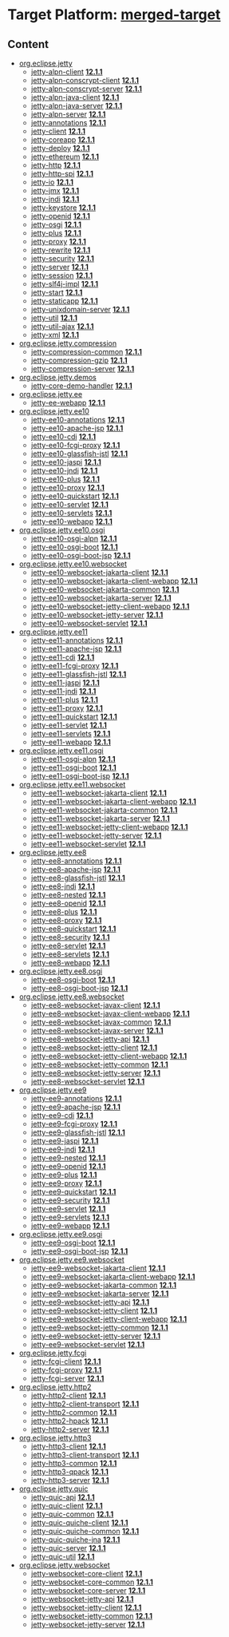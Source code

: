 # Target Platform: [merged-target](https://github.com/eclipse-orbit/orbit-simrel/blob/main/maven-jetty/tp/MavenJetty.target)

## Content
 - [org.eclipse.jetty](https://repo.maven.apache.org/maven2/org/eclipse/jetty/)
    - [jetty-alpn-client](https://repo.maven.apache.org/maven2/org/eclipse/jetty/jetty-alpn-client/) **[12.1.1](https://repo.maven.apache.org/maven2/org/eclipse/jetty/jetty-alpn-client/12.1.1)**
    - [jetty-alpn-conscrypt-client](https://repo.maven.apache.org/maven2/org/eclipse/jetty/jetty-alpn-conscrypt-client/) **[12.1.1](https://repo.maven.apache.org/maven2/org/eclipse/jetty/jetty-alpn-conscrypt-client/12.1.1)**
    - [jetty-alpn-conscrypt-server](https://repo.maven.apache.org/maven2/org/eclipse/jetty/jetty-alpn-conscrypt-server/) **[12.1.1](https://repo.maven.apache.org/maven2/org/eclipse/jetty/jetty-alpn-conscrypt-server/12.1.1)**
    - [jetty-alpn-java-client](https://repo.maven.apache.org/maven2/org/eclipse/jetty/jetty-alpn-java-client/) **[12.1.1](https://repo.maven.apache.org/maven2/org/eclipse/jetty/jetty-alpn-java-client/12.1.1)**
    - [jetty-alpn-java-server](https://repo.maven.apache.org/maven2/org/eclipse/jetty/jetty-alpn-java-server/) **[12.1.1](https://repo.maven.apache.org/maven2/org/eclipse/jetty/jetty-alpn-java-server/12.1.1)**
    - [jetty-alpn-server](https://repo.maven.apache.org/maven2/org/eclipse/jetty/jetty-alpn-server/) **[12.1.1](https://repo.maven.apache.org/maven2/org/eclipse/jetty/jetty-alpn-server/12.1.1)**
    - [jetty-annotations](https://repo.maven.apache.org/maven2/org/eclipse/jetty/jetty-annotations/) **[12.1.1](https://repo.maven.apache.org/maven2/org/eclipse/jetty/jetty-annotations/12.1.1)**
    - [jetty-client](https://repo.maven.apache.org/maven2/org/eclipse/jetty/jetty-client/) **[12.1.1](https://repo.maven.apache.org/maven2/org/eclipse/jetty/jetty-client/12.1.1)**
    - [jetty-coreapp](https://repo.maven.apache.org/maven2/org/eclipse/jetty/jetty-coreapp/) **[12.1.1](https://repo.maven.apache.org/maven2/org/eclipse/jetty/jetty-coreapp/12.1.1)**
    - [jetty-deploy](https://repo.maven.apache.org/maven2/org/eclipse/jetty/jetty-deploy/) **[12.1.1](https://repo.maven.apache.org/maven2/org/eclipse/jetty/jetty-deploy/12.1.1)**
    - [jetty-ethereum](https://repo.maven.apache.org/maven2/org/eclipse/jetty/jetty-ethereum/) **[12.1.1](https://repo.maven.apache.org/maven2/org/eclipse/jetty/jetty-ethereum/12.1.1)**
    - [jetty-http](https://repo.maven.apache.org/maven2/org/eclipse/jetty/jetty-http/) **[12.1.1](https://repo.maven.apache.org/maven2/org/eclipse/jetty/jetty-http/12.1.1)**
    - [jetty-http-spi](https://repo.maven.apache.org/maven2/org/eclipse/jetty/jetty-http-spi/) **[12.1.1](https://repo.maven.apache.org/maven2/org/eclipse/jetty/jetty-http-spi/12.1.1)**
    - [jetty-io](https://repo.maven.apache.org/maven2/org/eclipse/jetty/jetty-io/) **[12.1.1](https://repo.maven.apache.org/maven2/org/eclipse/jetty/jetty-io/12.1.1)**
    - [jetty-jmx](https://repo.maven.apache.org/maven2/org/eclipse/jetty/jetty-jmx/) **[12.1.1](https://repo.maven.apache.org/maven2/org/eclipse/jetty/jetty-jmx/12.1.1)**
    - [jetty-jndi](https://repo.maven.apache.org/maven2/org/eclipse/jetty/jetty-jndi/) **[12.1.1](https://repo.maven.apache.org/maven2/org/eclipse/jetty/jetty-jndi/12.1.1)**
    - [jetty-keystore](https://repo.maven.apache.org/maven2/org/eclipse/jetty/jetty-keystore/) **[12.1.1](https://repo.maven.apache.org/maven2/org/eclipse/jetty/jetty-keystore/12.1.1)**
    - [jetty-openid](https://repo.maven.apache.org/maven2/org/eclipse/jetty/jetty-openid/) **[12.1.1](https://repo.maven.apache.org/maven2/org/eclipse/jetty/jetty-openid/12.1.1)**
    - [jetty-osgi](https://repo.maven.apache.org/maven2/org/eclipse/jetty/jetty-osgi/) **[12.1.1](https://repo.maven.apache.org/maven2/org/eclipse/jetty/jetty-osgi/12.1.1)**
    - [jetty-plus](https://repo.maven.apache.org/maven2/org/eclipse/jetty/jetty-plus/) **[12.1.1](https://repo.maven.apache.org/maven2/org/eclipse/jetty/jetty-plus/12.1.1)**
    - [jetty-proxy](https://repo.maven.apache.org/maven2/org/eclipse/jetty/jetty-proxy/) **[12.1.1](https://repo.maven.apache.org/maven2/org/eclipse/jetty/jetty-proxy/12.1.1)**
    - [jetty-rewrite](https://repo.maven.apache.org/maven2/org/eclipse/jetty/jetty-rewrite/) **[12.1.1](https://repo.maven.apache.org/maven2/org/eclipse/jetty/jetty-rewrite/12.1.1)**
    - [jetty-security](https://repo.maven.apache.org/maven2/org/eclipse/jetty/jetty-security/) **[12.1.1](https://repo.maven.apache.org/maven2/org/eclipse/jetty/jetty-security/12.1.1)**
    - [jetty-server](https://repo.maven.apache.org/maven2/org/eclipse/jetty/jetty-server/) **[12.1.1](https://repo.maven.apache.org/maven2/org/eclipse/jetty/jetty-server/12.1.1)**
    - [jetty-session](https://repo.maven.apache.org/maven2/org/eclipse/jetty/jetty-session/) **[12.1.1](https://repo.maven.apache.org/maven2/org/eclipse/jetty/jetty-session/12.1.1)**
    - [jetty-slf4j-impl](https://repo.maven.apache.org/maven2/org/eclipse/jetty/jetty-slf4j-impl/) **[12.1.1](https://repo.maven.apache.org/maven2/org/eclipse/jetty/jetty-slf4j-impl/12.1.1)**
    - [jetty-start](https://repo.maven.apache.org/maven2/org/eclipse/jetty/jetty-start/) **[12.1.1](https://repo.maven.apache.org/maven2/org/eclipse/jetty/jetty-start/12.1.1)**
    - [jetty-staticapp](https://repo.maven.apache.org/maven2/org/eclipse/jetty/jetty-staticapp/) **[12.1.1](https://repo.maven.apache.org/maven2/org/eclipse/jetty/jetty-staticapp/12.1.1)**
    - [jetty-unixdomain-server](https://repo.maven.apache.org/maven2/org/eclipse/jetty/jetty-unixdomain-server/) **[12.1.1](https://repo.maven.apache.org/maven2/org/eclipse/jetty/jetty-unixdomain-server/12.1.1)**
    - [jetty-util](https://repo.maven.apache.org/maven2/org/eclipse/jetty/jetty-util/) **[12.1.1](https://repo.maven.apache.org/maven2/org/eclipse/jetty/jetty-util/12.1.1)**
    - [jetty-util-ajax](https://repo.maven.apache.org/maven2/org/eclipse/jetty/jetty-util-ajax/) **[12.1.1](https://repo.maven.apache.org/maven2/org/eclipse/jetty/jetty-util-ajax/12.1.1)**
    - [jetty-xml](https://repo.maven.apache.org/maven2/org/eclipse/jetty/jetty-xml/) **[12.1.1](https://repo.maven.apache.org/maven2/org/eclipse/jetty/jetty-xml/12.1.1)**
 - [org.eclipse.jetty.compression](https://repo.maven.apache.org/maven2/org/eclipse/jetty/compression/)
    - [jetty-compression-common](https://repo.maven.apache.org/maven2/org/eclipse/jetty/compression/jetty-compression-common/) **[12.1.1](https://repo.maven.apache.org/maven2/org/eclipse/jetty/compression/jetty-compression-common/12.1.1)**
    - [jetty-compression-gzip](https://repo.maven.apache.org/maven2/org/eclipse/jetty/compression/jetty-compression-gzip/) **[12.1.1](https://repo.maven.apache.org/maven2/org/eclipse/jetty/compression/jetty-compression-gzip/12.1.1)**
    - [jetty-compression-server](https://repo.maven.apache.org/maven2/org/eclipse/jetty/compression/jetty-compression-server/) **[12.1.1](https://repo.maven.apache.org/maven2/org/eclipse/jetty/compression/jetty-compression-server/12.1.1)**
 - [org.eclipse.jetty.demos](https://repo.maven.apache.org/maven2/org/eclipse/jetty/demos/)
    - [jetty-core-demo-handler](https://repo.maven.apache.org/maven2/org/eclipse/jetty/demos/jetty-core-demo-handler/) **[12.1.1](https://repo.maven.apache.org/maven2/org/eclipse/jetty/demos/jetty-core-demo-handler/12.1.1)**
 - [org.eclipse.jetty.ee](https://repo.maven.apache.org/maven2/org/eclipse/jetty/ee/)
    - [jetty-ee-webapp](https://repo.maven.apache.org/maven2/org/eclipse/jetty/ee/jetty-ee-webapp/) **[12.1.1](https://repo.maven.apache.org/maven2/org/eclipse/jetty/ee/jetty-ee-webapp/12.1.1)**
 - [org.eclipse.jetty.ee10](https://repo.maven.apache.org/maven2/org/eclipse/jetty/ee10/)
    - [jetty-ee10-annotations](https://repo.maven.apache.org/maven2/org/eclipse/jetty/ee10/jetty-ee10-annotations/) **[12.1.1](https://repo.maven.apache.org/maven2/org/eclipse/jetty/ee10/jetty-ee10-annotations/12.1.1)**
    - [jetty-ee10-apache-jsp](https://repo.maven.apache.org/maven2/org/eclipse/jetty/ee10/jetty-ee10-apache-jsp/) **[12.1.1](https://repo.maven.apache.org/maven2/org/eclipse/jetty/ee10/jetty-ee10-apache-jsp/12.1.1)**
    - [jetty-ee10-cdi](https://repo.maven.apache.org/maven2/org/eclipse/jetty/ee10/jetty-ee10-cdi/) **[12.1.1](https://repo.maven.apache.org/maven2/org/eclipse/jetty/ee10/jetty-ee10-cdi/12.1.1)**
    - [jetty-ee10-fcgi-proxy](https://repo.maven.apache.org/maven2/org/eclipse/jetty/ee10/jetty-ee10-fcgi-proxy/) **[12.1.1](https://repo.maven.apache.org/maven2/org/eclipse/jetty/ee10/jetty-ee10-fcgi-proxy/12.1.1)**
    - [jetty-ee10-glassfish-jstl](https://repo.maven.apache.org/maven2/org/eclipse/jetty/ee10/jetty-ee10-glassfish-jstl/) **[12.1.1](https://repo.maven.apache.org/maven2/org/eclipse/jetty/ee10/jetty-ee10-glassfish-jstl/12.1.1)**
    - [jetty-ee10-jaspi](https://repo.maven.apache.org/maven2/org/eclipse/jetty/ee10/jetty-ee10-jaspi/) **[12.1.1](https://repo.maven.apache.org/maven2/org/eclipse/jetty/ee10/jetty-ee10-jaspi/12.1.1)**
    - [jetty-ee10-jndi](https://repo.maven.apache.org/maven2/org/eclipse/jetty/ee10/jetty-ee10-jndi/) **[12.1.1](https://repo.maven.apache.org/maven2/org/eclipse/jetty/ee10/jetty-ee10-jndi/12.1.1)**
    - [jetty-ee10-plus](https://repo.maven.apache.org/maven2/org/eclipse/jetty/ee10/jetty-ee10-plus/) **[12.1.1](https://repo.maven.apache.org/maven2/org/eclipse/jetty/ee10/jetty-ee10-plus/12.1.1)**
    - [jetty-ee10-proxy](https://repo.maven.apache.org/maven2/org/eclipse/jetty/ee10/jetty-ee10-proxy/) **[12.1.1](https://repo.maven.apache.org/maven2/org/eclipse/jetty/ee10/jetty-ee10-proxy/12.1.1)**
    - [jetty-ee10-quickstart](https://repo.maven.apache.org/maven2/org/eclipse/jetty/ee10/jetty-ee10-quickstart/) **[12.1.1](https://repo.maven.apache.org/maven2/org/eclipse/jetty/ee10/jetty-ee10-quickstart/12.1.1)**
    - [jetty-ee10-servlet](https://repo.maven.apache.org/maven2/org/eclipse/jetty/ee10/jetty-ee10-servlet/) **[12.1.1](https://repo.maven.apache.org/maven2/org/eclipse/jetty/ee10/jetty-ee10-servlet/12.1.1)**
    - [jetty-ee10-servlets](https://repo.maven.apache.org/maven2/org/eclipse/jetty/ee10/jetty-ee10-servlets/) **[12.1.1](https://repo.maven.apache.org/maven2/org/eclipse/jetty/ee10/jetty-ee10-servlets/12.1.1)**
    - [jetty-ee10-webapp](https://repo.maven.apache.org/maven2/org/eclipse/jetty/ee10/jetty-ee10-webapp/) **[12.1.1](https://repo.maven.apache.org/maven2/org/eclipse/jetty/ee10/jetty-ee10-webapp/12.1.1)**
 - [org.eclipse.jetty.ee10.osgi](https://repo.maven.apache.org/maven2/org/eclipse/jetty/ee10/osgi/)
    - [jetty-ee10-osgi-alpn](https://repo.maven.apache.org/maven2/org/eclipse/jetty/ee10/osgi/jetty-ee10-osgi-alpn/) **[12.1.1](https://repo.maven.apache.org/maven2/org/eclipse/jetty/ee10/osgi/jetty-ee10-osgi-alpn/12.1.1)**
    - [jetty-ee10-osgi-boot](https://repo.maven.apache.org/maven2/org/eclipse/jetty/ee10/osgi/jetty-ee10-osgi-boot/) **[12.1.1](https://repo.maven.apache.org/maven2/org/eclipse/jetty/ee10/osgi/jetty-ee10-osgi-boot/12.1.1)**
    - [jetty-ee10-osgi-boot-jsp](https://repo.maven.apache.org/maven2/org/eclipse/jetty/ee10/osgi/jetty-ee10-osgi-boot-jsp/) **[12.1.1](https://repo.maven.apache.org/maven2/org/eclipse/jetty/ee10/osgi/jetty-ee10-osgi-boot-jsp/12.1.1)**
 - [org.eclipse.jetty.ee10.websocket](https://repo.maven.apache.org/maven2/org/eclipse/jetty/ee10/websocket/)
    - [jetty-ee10-websocket-jakarta-client](https://repo.maven.apache.org/maven2/org/eclipse/jetty/ee10/websocket/jetty-ee10-websocket-jakarta-client/) **[12.1.1](https://repo.maven.apache.org/maven2/org/eclipse/jetty/ee10/websocket/jetty-ee10-websocket-jakarta-client/12.1.1)**
    - [jetty-ee10-websocket-jakarta-client-webapp](https://repo.maven.apache.org/maven2/org/eclipse/jetty/ee10/websocket/jetty-ee10-websocket-jakarta-client-webapp/) **[12.1.1](https://repo.maven.apache.org/maven2/org/eclipse/jetty/ee10/websocket/jetty-ee10-websocket-jakarta-client-webapp/12.1.1)**
    - [jetty-ee10-websocket-jakarta-common](https://repo.maven.apache.org/maven2/org/eclipse/jetty/ee10/websocket/jetty-ee10-websocket-jakarta-common/) **[12.1.1](https://repo.maven.apache.org/maven2/org/eclipse/jetty/ee10/websocket/jetty-ee10-websocket-jakarta-common/12.1.1)**
    - [jetty-ee10-websocket-jakarta-server](https://repo.maven.apache.org/maven2/org/eclipse/jetty/ee10/websocket/jetty-ee10-websocket-jakarta-server/) **[12.1.1](https://repo.maven.apache.org/maven2/org/eclipse/jetty/ee10/websocket/jetty-ee10-websocket-jakarta-server/12.1.1)**
    - [jetty-ee10-websocket-jetty-client-webapp](https://repo.maven.apache.org/maven2/org/eclipse/jetty/ee10/websocket/jetty-ee10-websocket-jetty-client-webapp/) **[12.1.1](https://repo.maven.apache.org/maven2/org/eclipse/jetty/ee10/websocket/jetty-ee10-websocket-jetty-client-webapp/12.1.1)**
    - [jetty-ee10-websocket-jetty-server](https://repo.maven.apache.org/maven2/org/eclipse/jetty/ee10/websocket/jetty-ee10-websocket-jetty-server/) **[12.1.1](https://repo.maven.apache.org/maven2/org/eclipse/jetty/ee10/websocket/jetty-ee10-websocket-jetty-server/12.1.1)**
    - [jetty-ee10-websocket-servlet](https://repo.maven.apache.org/maven2/org/eclipse/jetty/ee10/websocket/jetty-ee10-websocket-servlet/) **[12.1.1](https://repo.maven.apache.org/maven2/org/eclipse/jetty/ee10/websocket/jetty-ee10-websocket-servlet/12.1.1)**
 - [org.eclipse.jetty.ee11](https://repo.maven.apache.org/maven2/org/eclipse/jetty/ee11/)
    - [jetty-ee11-annotations](https://repo.maven.apache.org/maven2/org/eclipse/jetty/ee11/jetty-ee11-annotations/) **[12.1.1](https://repo.maven.apache.org/maven2/org/eclipse/jetty/ee11/jetty-ee11-annotations/12.1.1)**
    - [jetty-ee11-apache-jsp](https://repo.maven.apache.org/maven2/org/eclipse/jetty/ee11/jetty-ee11-apache-jsp/) **[12.1.1](https://repo.maven.apache.org/maven2/org/eclipse/jetty/ee11/jetty-ee11-apache-jsp/12.1.1)**
    - [jetty-ee11-cdi](https://repo.maven.apache.org/maven2/org/eclipse/jetty/ee11/jetty-ee11-cdi/) **[12.1.1](https://repo.maven.apache.org/maven2/org/eclipse/jetty/ee11/jetty-ee11-cdi/12.1.1)**
    - [jetty-ee11-fcgi-proxy](https://repo.maven.apache.org/maven2/org/eclipse/jetty/ee11/jetty-ee11-fcgi-proxy/) **[12.1.1](https://repo.maven.apache.org/maven2/org/eclipse/jetty/ee11/jetty-ee11-fcgi-proxy/12.1.1)**
    - [jetty-ee11-glassfish-jstl](https://repo.maven.apache.org/maven2/org/eclipse/jetty/ee11/jetty-ee11-glassfish-jstl/) **[12.1.1](https://repo.maven.apache.org/maven2/org/eclipse/jetty/ee11/jetty-ee11-glassfish-jstl/12.1.1)**
    - [jetty-ee11-jaspi](https://repo.maven.apache.org/maven2/org/eclipse/jetty/ee11/jetty-ee11-jaspi/) **[12.1.1](https://repo.maven.apache.org/maven2/org/eclipse/jetty/ee11/jetty-ee11-jaspi/12.1.1)**
    - [jetty-ee11-jndi](https://repo.maven.apache.org/maven2/org/eclipse/jetty/ee11/jetty-ee11-jndi/) **[12.1.1](https://repo.maven.apache.org/maven2/org/eclipse/jetty/ee11/jetty-ee11-jndi/12.1.1)**
    - [jetty-ee11-plus](https://repo.maven.apache.org/maven2/org/eclipse/jetty/ee11/jetty-ee11-plus/) **[12.1.1](https://repo.maven.apache.org/maven2/org/eclipse/jetty/ee11/jetty-ee11-plus/12.1.1)**
    - [jetty-ee11-proxy](https://repo.maven.apache.org/maven2/org/eclipse/jetty/ee11/jetty-ee11-proxy/) **[12.1.1](https://repo.maven.apache.org/maven2/org/eclipse/jetty/ee11/jetty-ee11-proxy/12.1.1)**
    - [jetty-ee11-quickstart](https://repo.maven.apache.org/maven2/org/eclipse/jetty/ee11/jetty-ee11-quickstart/) **[12.1.1](https://repo.maven.apache.org/maven2/org/eclipse/jetty/ee11/jetty-ee11-quickstart/12.1.1)**
    - [jetty-ee11-servlet](https://repo.maven.apache.org/maven2/org/eclipse/jetty/ee11/jetty-ee11-servlet/) **[12.1.1](https://repo.maven.apache.org/maven2/org/eclipse/jetty/ee11/jetty-ee11-servlet/12.1.1)**
    - [jetty-ee11-servlets](https://repo.maven.apache.org/maven2/org/eclipse/jetty/ee11/jetty-ee11-servlets/) **[12.1.1](https://repo.maven.apache.org/maven2/org/eclipse/jetty/ee11/jetty-ee11-servlets/12.1.1)**
    - [jetty-ee11-webapp](https://repo.maven.apache.org/maven2/org/eclipse/jetty/ee11/jetty-ee11-webapp/) **[12.1.1](https://repo.maven.apache.org/maven2/org/eclipse/jetty/ee11/jetty-ee11-webapp/12.1.1)**
 - [org.eclipse.jetty.ee11.osgi](https://repo.maven.apache.org/maven2/org/eclipse/jetty/ee11/osgi/)
    - [jetty-ee11-osgi-alpn](https://repo.maven.apache.org/maven2/org/eclipse/jetty/ee11/osgi/jetty-ee11-osgi-alpn/) **[12.1.1](https://repo.maven.apache.org/maven2/org/eclipse/jetty/ee11/osgi/jetty-ee11-osgi-alpn/12.1.1)**
    - [jetty-ee11-osgi-boot](https://repo.maven.apache.org/maven2/org/eclipse/jetty/ee11/osgi/jetty-ee11-osgi-boot/) **[12.1.1](https://repo.maven.apache.org/maven2/org/eclipse/jetty/ee11/osgi/jetty-ee11-osgi-boot/12.1.1)**
    - [jetty-ee11-osgi-boot-jsp](https://repo.maven.apache.org/maven2/org/eclipse/jetty/ee11/osgi/jetty-ee11-osgi-boot-jsp/) **[12.1.1](https://repo.maven.apache.org/maven2/org/eclipse/jetty/ee11/osgi/jetty-ee11-osgi-boot-jsp/12.1.1)**
 - [org.eclipse.jetty.ee11.websocket](https://repo.maven.apache.org/maven2/org/eclipse/jetty/ee11/websocket/)
    - [jetty-ee11-websocket-jakarta-client](https://repo.maven.apache.org/maven2/org/eclipse/jetty/ee11/websocket/jetty-ee11-websocket-jakarta-client/) **[12.1.1](https://repo.maven.apache.org/maven2/org/eclipse/jetty/ee11/websocket/jetty-ee11-websocket-jakarta-client/12.1.1)**
    - [jetty-ee11-websocket-jakarta-client-webapp](https://repo.maven.apache.org/maven2/org/eclipse/jetty/ee11/websocket/jetty-ee11-websocket-jakarta-client-webapp/) **[12.1.1](https://repo.maven.apache.org/maven2/org/eclipse/jetty/ee11/websocket/jetty-ee11-websocket-jakarta-client-webapp/12.1.1)**
    - [jetty-ee11-websocket-jakarta-common](https://repo.maven.apache.org/maven2/org/eclipse/jetty/ee11/websocket/jetty-ee11-websocket-jakarta-common/) **[12.1.1](https://repo.maven.apache.org/maven2/org/eclipse/jetty/ee11/websocket/jetty-ee11-websocket-jakarta-common/12.1.1)**
    - [jetty-ee11-websocket-jakarta-server](https://repo.maven.apache.org/maven2/org/eclipse/jetty/ee11/websocket/jetty-ee11-websocket-jakarta-server/) **[12.1.1](https://repo.maven.apache.org/maven2/org/eclipse/jetty/ee11/websocket/jetty-ee11-websocket-jakarta-server/12.1.1)**
    - [jetty-ee11-websocket-jetty-client-webapp](https://repo.maven.apache.org/maven2/org/eclipse/jetty/ee11/websocket/jetty-ee11-websocket-jetty-client-webapp/) **[12.1.1](https://repo.maven.apache.org/maven2/org/eclipse/jetty/ee11/websocket/jetty-ee11-websocket-jetty-client-webapp/12.1.1)**
    - [jetty-ee11-websocket-jetty-server](https://repo.maven.apache.org/maven2/org/eclipse/jetty/ee11/websocket/jetty-ee11-websocket-jetty-server/) **[12.1.1](https://repo.maven.apache.org/maven2/org/eclipse/jetty/ee11/websocket/jetty-ee11-websocket-jetty-server/12.1.1)**
    - [jetty-ee11-websocket-servlet](https://repo.maven.apache.org/maven2/org/eclipse/jetty/ee11/websocket/jetty-ee11-websocket-servlet/) **[12.1.1](https://repo.maven.apache.org/maven2/org/eclipse/jetty/ee11/websocket/jetty-ee11-websocket-servlet/12.1.1)**
 - [org.eclipse.jetty.ee8](https://repo.maven.apache.org/maven2/org/eclipse/jetty/ee8/)
    - [jetty-ee8-annotations](https://repo.maven.apache.org/maven2/org/eclipse/jetty/ee8/jetty-ee8-annotations/) **[12.1.1](https://repo.maven.apache.org/maven2/org/eclipse/jetty/ee8/jetty-ee8-annotations/12.1.1)**
    - [jetty-ee8-apache-jsp](https://repo.maven.apache.org/maven2/org/eclipse/jetty/ee8/jetty-ee8-apache-jsp/) **[12.1.1](https://repo.maven.apache.org/maven2/org/eclipse/jetty/ee8/jetty-ee8-apache-jsp/12.1.1)**
    - [jetty-ee8-glassfish-jstl](https://repo.maven.apache.org/maven2/org/eclipse/jetty/ee8/jetty-ee8-glassfish-jstl/) **[12.1.1](https://repo.maven.apache.org/maven2/org/eclipse/jetty/ee8/jetty-ee8-glassfish-jstl/12.1.1)**
    - [jetty-ee8-jndi](https://repo.maven.apache.org/maven2/org/eclipse/jetty/ee8/jetty-ee8-jndi/) **[12.1.1](https://repo.maven.apache.org/maven2/org/eclipse/jetty/ee8/jetty-ee8-jndi/12.1.1)**
    - [jetty-ee8-nested](https://repo.maven.apache.org/maven2/org/eclipse/jetty/ee8/jetty-ee8-nested/) **[12.1.1](https://repo.maven.apache.org/maven2/org/eclipse/jetty/ee8/jetty-ee8-nested/12.1.1)**
    - [jetty-ee8-openid](https://repo.maven.apache.org/maven2/org/eclipse/jetty/ee8/jetty-ee8-openid/) **[12.1.1](https://repo.maven.apache.org/maven2/org/eclipse/jetty/ee8/jetty-ee8-openid/12.1.1)**
    - [jetty-ee8-plus](https://repo.maven.apache.org/maven2/org/eclipse/jetty/ee8/jetty-ee8-plus/) **[12.1.1](https://repo.maven.apache.org/maven2/org/eclipse/jetty/ee8/jetty-ee8-plus/12.1.1)**
    - [jetty-ee8-proxy](https://repo.maven.apache.org/maven2/org/eclipse/jetty/ee8/jetty-ee8-proxy/) **[12.1.1](https://repo.maven.apache.org/maven2/org/eclipse/jetty/ee8/jetty-ee8-proxy/12.1.1)**
    - [jetty-ee8-quickstart](https://repo.maven.apache.org/maven2/org/eclipse/jetty/ee8/jetty-ee8-quickstart/) **[12.1.1](https://repo.maven.apache.org/maven2/org/eclipse/jetty/ee8/jetty-ee8-quickstart/12.1.1)**
    - [jetty-ee8-security](https://repo.maven.apache.org/maven2/org/eclipse/jetty/ee8/jetty-ee8-security/) **[12.1.1](https://repo.maven.apache.org/maven2/org/eclipse/jetty/ee8/jetty-ee8-security/12.1.1)**
    - [jetty-ee8-servlet](https://repo.maven.apache.org/maven2/org/eclipse/jetty/ee8/jetty-ee8-servlet/) **[12.1.1](https://repo.maven.apache.org/maven2/org/eclipse/jetty/ee8/jetty-ee8-servlet/12.1.1)**
    - [jetty-ee8-servlets](https://repo.maven.apache.org/maven2/org/eclipse/jetty/ee8/jetty-ee8-servlets/) **[12.1.1](https://repo.maven.apache.org/maven2/org/eclipse/jetty/ee8/jetty-ee8-servlets/12.1.1)**
    - [jetty-ee8-webapp](https://repo.maven.apache.org/maven2/org/eclipse/jetty/ee8/jetty-ee8-webapp/) **[12.1.1](https://repo.maven.apache.org/maven2/org/eclipse/jetty/ee8/jetty-ee8-webapp/12.1.1)**
 - [org.eclipse.jetty.ee8.osgi](https://repo.maven.apache.org/maven2/org/eclipse/jetty/ee8/osgi/)
    - [jetty-ee8-osgi-boot](https://repo.maven.apache.org/maven2/org/eclipse/jetty/ee8/osgi/jetty-ee8-osgi-boot/) **[12.1.1](https://repo.maven.apache.org/maven2/org/eclipse/jetty/ee8/osgi/jetty-ee8-osgi-boot/12.1.1)**
    - [jetty-ee8-osgi-boot-jsp](https://repo.maven.apache.org/maven2/org/eclipse/jetty/ee8/osgi/jetty-ee8-osgi-boot-jsp/) **[12.1.1](https://repo.maven.apache.org/maven2/org/eclipse/jetty/ee8/osgi/jetty-ee8-osgi-boot-jsp/12.1.1)**
 - [org.eclipse.jetty.ee8.websocket](https://repo.maven.apache.org/maven2/org/eclipse/jetty/ee8/websocket/)
    - [jetty-ee8-websocket-javax-client](https://repo.maven.apache.org/maven2/org/eclipse/jetty/ee8/websocket/jetty-ee8-websocket-javax-client/) **[12.1.1](https://repo.maven.apache.org/maven2/org/eclipse/jetty/ee8/websocket/jetty-ee8-websocket-javax-client/12.1.1)**
    - [jetty-ee8-websocket-javax-client-webapp](https://repo.maven.apache.org/maven2/org/eclipse/jetty/ee8/websocket/jetty-ee8-websocket-javax-client-webapp/) **[12.1.1](https://repo.maven.apache.org/maven2/org/eclipse/jetty/ee8/websocket/jetty-ee8-websocket-javax-client-webapp/12.1.1)**
    - [jetty-ee8-websocket-javax-common](https://repo.maven.apache.org/maven2/org/eclipse/jetty/ee8/websocket/jetty-ee8-websocket-javax-common/) **[12.1.1](https://repo.maven.apache.org/maven2/org/eclipse/jetty/ee8/websocket/jetty-ee8-websocket-javax-common/12.1.1)**
    - [jetty-ee8-websocket-javax-server](https://repo.maven.apache.org/maven2/org/eclipse/jetty/ee8/websocket/jetty-ee8-websocket-javax-server/) **[12.1.1](https://repo.maven.apache.org/maven2/org/eclipse/jetty/ee8/websocket/jetty-ee8-websocket-javax-server/12.1.1)**
    - [jetty-ee8-websocket-jetty-api](https://repo.maven.apache.org/maven2/org/eclipse/jetty/ee8/websocket/jetty-ee8-websocket-jetty-api/) **[12.1.1](https://repo.maven.apache.org/maven2/org/eclipse/jetty/ee8/websocket/jetty-ee8-websocket-jetty-api/12.1.1)**
    - [jetty-ee8-websocket-jetty-client](https://repo.maven.apache.org/maven2/org/eclipse/jetty/ee8/websocket/jetty-ee8-websocket-jetty-client/) **[12.1.1](https://repo.maven.apache.org/maven2/org/eclipse/jetty/ee8/websocket/jetty-ee8-websocket-jetty-client/12.1.1)**
    - [jetty-ee8-websocket-jetty-client-webapp](https://repo.maven.apache.org/maven2/org/eclipse/jetty/ee8/websocket/jetty-ee8-websocket-jetty-client-webapp/) **[12.1.1](https://repo.maven.apache.org/maven2/org/eclipse/jetty/ee8/websocket/jetty-ee8-websocket-jetty-client-webapp/12.1.1)**
    - [jetty-ee8-websocket-jetty-common](https://repo.maven.apache.org/maven2/org/eclipse/jetty/ee8/websocket/jetty-ee8-websocket-jetty-common/) **[12.1.1](https://repo.maven.apache.org/maven2/org/eclipse/jetty/ee8/websocket/jetty-ee8-websocket-jetty-common/12.1.1)**
    - [jetty-ee8-websocket-jetty-server](https://repo.maven.apache.org/maven2/org/eclipse/jetty/ee8/websocket/jetty-ee8-websocket-jetty-server/) **[12.1.1](https://repo.maven.apache.org/maven2/org/eclipse/jetty/ee8/websocket/jetty-ee8-websocket-jetty-server/12.1.1)**
    - [jetty-ee8-websocket-servlet](https://repo.maven.apache.org/maven2/org/eclipse/jetty/ee8/websocket/jetty-ee8-websocket-servlet/) **[12.1.1](https://repo.maven.apache.org/maven2/org/eclipse/jetty/ee8/websocket/jetty-ee8-websocket-servlet/12.1.1)**
 - [org.eclipse.jetty.ee9](https://repo.maven.apache.org/maven2/org/eclipse/jetty/ee9/)
    - [jetty-ee9-annotations](https://repo.maven.apache.org/maven2/org/eclipse/jetty/ee9/jetty-ee9-annotations/) **[12.1.1](https://repo.maven.apache.org/maven2/org/eclipse/jetty/ee9/jetty-ee9-annotations/12.1.1)**
    - [jetty-ee9-apache-jsp](https://repo.maven.apache.org/maven2/org/eclipse/jetty/ee9/jetty-ee9-apache-jsp/) **[12.1.1](https://repo.maven.apache.org/maven2/org/eclipse/jetty/ee9/jetty-ee9-apache-jsp/12.1.1)**
    - [jetty-ee9-cdi](https://repo.maven.apache.org/maven2/org/eclipse/jetty/ee9/jetty-ee9-cdi/) **[12.1.1](https://repo.maven.apache.org/maven2/org/eclipse/jetty/ee9/jetty-ee9-cdi/12.1.1)**
    - [jetty-ee9-fcgi-proxy](https://repo.maven.apache.org/maven2/org/eclipse/jetty/ee9/jetty-ee9-fcgi-proxy/) **[12.1.1](https://repo.maven.apache.org/maven2/org/eclipse/jetty/ee9/jetty-ee9-fcgi-proxy/12.1.1)**
    - [jetty-ee9-glassfish-jstl](https://repo.maven.apache.org/maven2/org/eclipse/jetty/ee9/jetty-ee9-glassfish-jstl/) **[12.1.1](https://repo.maven.apache.org/maven2/org/eclipse/jetty/ee9/jetty-ee9-glassfish-jstl/12.1.1)**
    - [jetty-ee9-jaspi](https://repo.maven.apache.org/maven2/org/eclipse/jetty/ee9/jetty-ee9-jaspi/) **[12.1.1](https://repo.maven.apache.org/maven2/org/eclipse/jetty/ee9/jetty-ee9-jaspi/12.1.1)**
    - [jetty-ee9-jndi](https://repo.maven.apache.org/maven2/org/eclipse/jetty/ee9/jetty-ee9-jndi/) **[12.1.1](https://repo.maven.apache.org/maven2/org/eclipse/jetty/ee9/jetty-ee9-jndi/12.1.1)**
    - [jetty-ee9-nested](https://repo.maven.apache.org/maven2/org/eclipse/jetty/ee9/jetty-ee9-nested/) **[12.1.1](https://repo.maven.apache.org/maven2/org/eclipse/jetty/ee9/jetty-ee9-nested/12.1.1)**
    - [jetty-ee9-openid](https://repo.maven.apache.org/maven2/org/eclipse/jetty/ee9/jetty-ee9-openid/) **[12.1.1](https://repo.maven.apache.org/maven2/org/eclipse/jetty/ee9/jetty-ee9-openid/12.1.1)**
    - [jetty-ee9-plus](https://repo.maven.apache.org/maven2/org/eclipse/jetty/ee9/jetty-ee9-plus/) **[12.1.1](https://repo.maven.apache.org/maven2/org/eclipse/jetty/ee9/jetty-ee9-plus/12.1.1)**
    - [jetty-ee9-proxy](https://repo.maven.apache.org/maven2/org/eclipse/jetty/ee9/jetty-ee9-proxy/) **[12.1.1](https://repo.maven.apache.org/maven2/org/eclipse/jetty/ee9/jetty-ee9-proxy/12.1.1)**
    - [jetty-ee9-quickstart](https://repo.maven.apache.org/maven2/org/eclipse/jetty/ee9/jetty-ee9-quickstart/) **[12.1.1](https://repo.maven.apache.org/maven2/org/eclipse/jetty/ee9/jetty-ee9-quickstart/12.1.1)**
    - [jetty-ee9-security](https://repo.maven.apache.org/maven2/org/eclipse/jetty/ee9/jetty-ee9-security/) **[12.1.1](https://repo.maven.apache.org/maven2/org/eclipse/jetty/ee9/jetty-ee9-security/12.1.1)**
    - [jetty-ee9-servlet](https://repo.maven.apache.org/maven2/org/eclipse/jetty/ee9/jetty-ee9-servlet/) **[12.1.1](https://repo.maven.apache.org/maven2/org/eclipse/jetty/ee9/jetty-ee9-servlet/12.1.1)**
    - [jetty-ee9-servlets](https://repo.maven.apache.org/maven2/org/eclipse/jetty/ee9/jetty-ee9-servlets/) **[12.1.1](https://repo.maven.apache.org/maven2/org/eclipse/jetty/ee9/jetty-ee9-servlets/12.1.1)**
    - [jetty-ee9-webapp](https://repo.maven.apache.org/maven2/org/eclipse/jetty/ee9/jetty-ee9-webapp/) **[12.1.1](https://repo.maven.apache.org/maven2/org/eclipse/jetty/ee9/jetty-ee9-webapp/12.1.1)**
 - [org.eclipse.jetty.ee9.osgi](https://repo.maven.apache.org/maven2/org/eclipse/jetty/ee9/osgi/)
    - [jetty-ee9-osgi-boot](https://repo.maven.apache.org/maven2/org/eclipse/jetty/ee9/osgi/jetty-ee9-osgi-boot/) **[12.1.1](https://repo.maven.apache.org/maven2/org/eclipse/jetty/ee9/osgi/jetty-ee9-osgi-boot/12.1.1)**
    - [jetty-ee9-osgi-boot-jsp](https://repo.maven.apache.org/maven2/org/eclipse/jetty/ee9/osgi/jetty-ee9-osgi-boot-jsp/) **[12.1.1](https://repo.maven.apache.org/maven2/org/eclipse/jetty/ee9/osgi/jetty-ee9-osgi-boot-jsp/12.1.1)**
 - [org.eclipse.jetty.ee9.websocket](https://repo.maven.apache.org/maven2/org/eclipse/jetty/ee9/websocket/)
    - [jetty-ee9-websocket-jakarta-client](https://repo.maven.apache.org/maven2/org/eclipse/jetty/ee9/websocket/jetty-ee9-websocket-jakarta-client/) **[12.1.1](https://repo.maven.apache.org/maven2/org/eclipse/jetty/ee9/websocket/jetty-ee9-websocket-jakarta-client/12.1.1)**
    - [jetty-ee9-websocket-jakarta-client-webapp](https://repo.maven.apache.org/maven2/org/eclipse/jetty/ee9/websocket/jetty-ee9-websocket-jakarta-client-webapp/) **[12.1.1](https://repo.maven.apache.org/maven2/org/eclipse/jetty/ee9/websocket/jetty-ee9-websocket-jakarta-client-webapp/12.1.1)**
    - [jetty-ee9-websocket-jakarta-common](https://repo.maven.apache.org/maven2/org/eclipse/jetty/ee9/websocket/jetty-ee9-websocket-jakarta-common/) **[12.1.1](https://repo.maven.apache.org/maven2/org/eclipse/jetty/ee9/websocket/jetty-ee9-websocket-jakarta-common/12.1.1)**
    - [jetty-ee9-websocket-jakarta-server](https://repo.maven.apache.org/maven2/org/eclipse/jetty/ee9/websocket/jetty-ee9-websocket-jakarta-server/) **[12.1.1](https://repo.maven.apache.org/maven2/org/eclipse/jetty/ee9/websocket/jetty-ee9-websocket-jakarta-server/12.1.1)**
    - [jetty-ee9-websocket-jetty-api](https://repo.maven.apache.org/maven2/org/eclipse/jetty/ee9/websocket/jetty-ee9-websocket-jetty-api/) **[12.1.1](https://repo.maven.apache.org/maven2/org/eclipse/jetty/ee9/websocket/jetty-ee9-websocket-jetty-api/12.1.1)**
    - [jetty-ee9-websocket-jetty-client](https://repo.maven.apache.org/maven2/org/eclipse/jetty/ee9/websocket/jetty-ee9-websocket-jetty-client/) **[12.1.1](https://repo.maven.apache.org/maven2/org/eclipse/jetty/ee9/websocket/jetty-ee9-websocket-jetty-client/12.1.1)**
    - [jetty-ee9-websocket-jetty-client-webapp](https://repo.maven.apache.org/maven2/org/eclipse/jetty/ee9/websocket/jetty-ee9-websocket-jetty-client-webapp/) **[12.1.1](https://repo.maven.apache.org/maven2/org/eclipse/jetty/ee9/websocket/jetty-ee9-websocket-jetty-client-webapp/12.1.1)**
    - [jetty-ee9-websocket-jetty-common](https://repo.maven.apache.org/maven2/org/eclipse/jetty/ee9/websocket/jetty-ee9-websocket-jetty-common/) **[12.1.1](https://repo.maven.apache.org/maven2/org/eclipse/jetty/ee9/websocket/jetty-ee9-websocket-jetty-common/12.1.1)**
    - [jetty-ee9-websocket-jetty-server](https://repo.maven.apache.org/maven2/org/eclipse/jetty/ee9/websocket/jetty-ee9-websocket-jetty-server/) **[12.1.1](https://repo.maven.apache.org/maven2/org/eclipse/jetty/ee9/websocket/jetty-ee9-websocket-jetty-server/12.1.1)**
    - [jetty-ee9-websocket-servlet](https://repo.maven.apache.org/maven2/org/eclipse/jetty/ee9/websocket/jetty-ee9-websocket-servlet/) **[12.1.1](https://repo.maven.apache.org/maven2/org/eclipse/jetty/ee9/websocket/jetty-ee9-websocket-servlet/12.1.1)**
 - [org.eclipse.jetty.fcgi](https://repo.maven.apache.org/maven2/org/eclipse/jetty/fcgi/)
    - [jetty-fcgi-client](https://repo.maven.apache.org/maven2/org/eclipse/jetty/fcgi/jetty-fcgi-client/) **[12.1.1](https://repo.maven.apache.org/maven2/org/eclipse/jetty/fcgi/jetty-fcgi-client/12.1.1)**
    - [jetty-fcgi-proxy](https://repo.maven.apache.org/maven2/org/eclipse/jetty/fcgi/jetty-fcgi-proxy/) **[12.1.1](https://repo.maven.apache.org/maven2/org/eclipse/jetty/fcgi/jetty-fcgi-proxy/12.1.1)**
    - [jetty-fcgi-server](https://repo.maven.apache.org/maven2/org/eclipse/jetty/fcgi/jetty-fcgi-server/) **[12.1.1](https://repo.maven.apache.org/maven2/org/eclipse/jetty/fcgi/jetty-fcgi-server/12.1.1)**
 - [org.eclipse.jetty.http2](https://repo.maven.apache.org/maven2/org/eclipse/jetty/http2/)
    - [jetty-http2-client](https://repo.maven.apache.org/maven2/org/eclipse/jetty/http2/jetty-http2-client/) **[12.1.1](https://repo.maven.apache.org/maven2/org/eclipse/jetty/http2/jetty-http2-client/12.1.1)**
    - [jetty-http2-client-transport](https://repo.maven.apache.org/maven2/org/eclipse/jetty/http2/jetty-http2-client-transport/) **[12.1.1](https://repo.maven.apache.org/maven2/org/eclipse/jetty/http2/jetty-http2-client-transport/12.1.1)**
    - [jetty-http2-common](https://repo.maven.apache.org/maven2/org/eclipse/jetty/http2/jetty-http2-common/) **[12.1.1](https://repo.maven.apache.org/maven2/org/eclipse/jetty/http2/jetty-http2-common/12.1.1)**
    - [jetty-http2-hpack](https://repo.maven.apache.org/maven2/org/eclipse/jetty/http2/jetty-http2-hpack/) **[12.1.1](https://repo.maven.apache.org/maven2/org/eclipse/jetty/http2/jetty-http2-hpack/12.1.1)**
    - [jetty-http2-server](https://repo.maven.apache.org/maven2/org/eclipse/jetty/http2/jetty-http2-server/) **[12.1.1](https://repo.maven.apache.org/maven2/org/eclipse/jetty/http2/jetty-http2-server/12.1.1)**
 - [org.eclipse.jetty.http3](https://repo.maven.apache.org/maven2/org/eclipse/jetty/http3/)
    - [jetty-http3-client](https://repo.maven.apache.org/maven2/org/eclipse/jetty/http3/jetty-http3-client/) **[12.1.1](https://repo.maven.apache.org/maven2/org/eclipse/jetty/http3/jetty-http3-client/12.1.1)**
    - [jetty-http3-client-transport](https://repo.maven.apache.org/maven2/org/eclipse/jetty/http3/jetty-http3-client-transport/) **[12.1.1](https://repo.maven.apache.org/maven2/org/eclipse/jetty/http3/jetty-http3-client-transport/12.1.1)**
    - [jetty-http3-common](https://repo.maven.apache.org/maven2/org/eclipse/jetty/http3/jetty-http3-common/) **[12.1.1](https://repo.maven.apache.org/maven2/org/eclipse/jetty/http3/jetty-http3-common/12.1.1)**
    - [jetty-http3-qpack](https://repo.maven.apache.org/maven2/org/eclipse/jetty/http3/jetty-http3-qpack/) **[12.1.1](https://repo.maven.apache.org/maven2/org/eclipse/jetty/http3/jetty-http3-qpack/12.1.1)**
    - [jetty-http3-server](https://repo.maven.apache.org/maven2/org/eclipse/jetty/http3/jetty-http3-server/) **[12.1.1](https://repo.maven.apache.org/maven2/org/eclipse/jetty/http3/jetty-http3-server/12.1.1)**
 - [org.eclipse.jetty.quic](https://repo.maven.apache.org/maven2/org/eclipse/jetty/quic/)
    - [jetty-quic-api](https://repo.maven.apache.org/maven2/org/eclipse/jetty/quic/jetty-quic-api/) **[12.1.1](https://repo.maven.apache.org/maven2/org/eclipse/jetty/quic/jetty-quic-api/12.1.1)**
    - [jetty-quic-client](https://repo.maven.apache.org/maven2/org/eclipse/jetty/quic/jetty-quic-client/) **[12.1.1](https://repo.maven.apache.org/maven2/org/eclipse/jetty/quic/jetty-quic-client/12.1.1)**
    - [jetty-quic-common](https://repo.maven.apache.org/maven2/org/eclipse/jetty/quic/jetty-quic-common/) **[12.1.1](https://repo.maven.apache.org/maven2/org/eclipse/jetty/quic/jetty-quic-common/12.1.1)**
    - [jetty-quic-quiche-client](https://repo.maven.apache.org/maven2/org/eclipse/jetty/quic/jetty-quic-quiche-client/) **[12.1.1](https://repo.maven.apache.org/maven2/org/eclipse/jetty/quic/jetty-quic-quiche-client/12.1.1)**
    - [jetty-quic-quiche-common](https://repo.maven.apache.org/maven2/org/eclipse/jetty/quic/jetty-quic-quiche-common/) **[12.1.1](https://repo.maven.apache.org/maven2/org/eclipse/jetty/quic/jetty-quic-quiche-common/12.1.1)**
    - [jetty-quic-quiche-jna](https://repo.maven.apache.org/maven2/org/eclipse/jetty/quic/jetty-quic-quiche-jna/) **[12.1.1](https://repo.maven.apache.org/maven2/org/eclipse/jetty/quic/jetty-quic-quiche-jna/12.1.1)**
    - [jetty-quic-server](https://repo.maven.apache.org/maven2/org/eclipse/jetty/quic/jetty-quic-server/) **[12.1.1](https://repo.maven.apache.org/maven2/org/eclipse/jetty/quic/jetty-quic-server/12.1.1)**
    - [jetty-quic-util](https://repo.maven.apache.org/maven2/org/eclipse/jetty/quic/jetty-quic-util/) **[12.1.1](https://repo.maven.apache.org/maven2/org/eclipse/jetty/quic/jetty-quic-util/12.1.1)**
 - [org.eclipse.jetty.websocket](https://repo.maven.apache.org/maven2/org/eclipse/jetty/websocket/)
    - [jetty-websocket-core-client](https://repo.maven.apache.org/maven2/org/eclipse/jetty/websocket/jetty-websocket-core-client/) **[12.1.1](https://repo.maven.apache.org/maven2/org/eclipse/jetty/websocket/jetty-websocket-core-client/12.1.1)**
    - [jetty-websocket-core-common](https://repo.maven.apache.org/maven2/org/eclipse/jetty/websocket/jetty-websocket-core-common/) **[12.1.1](https://repo.maven.apache.org/maven2/org/eclipse/jetty/websocket/jetty-websocket-core-common/12.1.1)**
    - [jetty-websocket-core-server](https://repo.maven.apache.org/maven2/org/eclipse/jetty/websocket/jetty-websocket-core-server/) **[12.1.1](https://repo.maven.apache.org/maven2/org/eclipse/jetty/websocket/jetty-websocket-core-server/12.1.1)**
    - [jetty-websocket-jetty-api](https://repo.maven.apache.org/maven2/org/eclipse/jetty/websocket/jetty-websocket-jetty-api/) **[12.1.1](https://repo.maven.apache.org/maven2/org/eclipse/jetty/websocket/jetty-websocket-jetty-api/12.1.1)**
    - [jetty-websocket-jetty-client](https://repo.maven.apache.org/maven2/org/eclipse/jetty/websocket/jetty-websocket-jetty-client/) **[12.1.1](https://repo.maven.apache.org/maven2/org/eclipse/jetty/websocket/jetty-websocket-jetty-client/12.1.1)**
    - [jetty-websocket-jetty-common](https://repo.maven.apache.org/maven2/org/eclipse/jetty/websocket/jetty-websocket-jetty-common/) **[12.1.1](https://repo.maven.apache.org/maven2/org/eclipse/jetty/websocket/jetty-websocket-jetty-common/12.1.1)**
    - [jetty-websocket-jetty-server](https://repo.maven.apache.org/maven2/org/eclipse/jetty/websocket/jetty-websocket-jetty-server/) **[12.1.1](https://repo.maven.apache.org/maven2/org/eclipse/jetty/websocket/jetty-websocket-jetty-server/12.1.1)**
